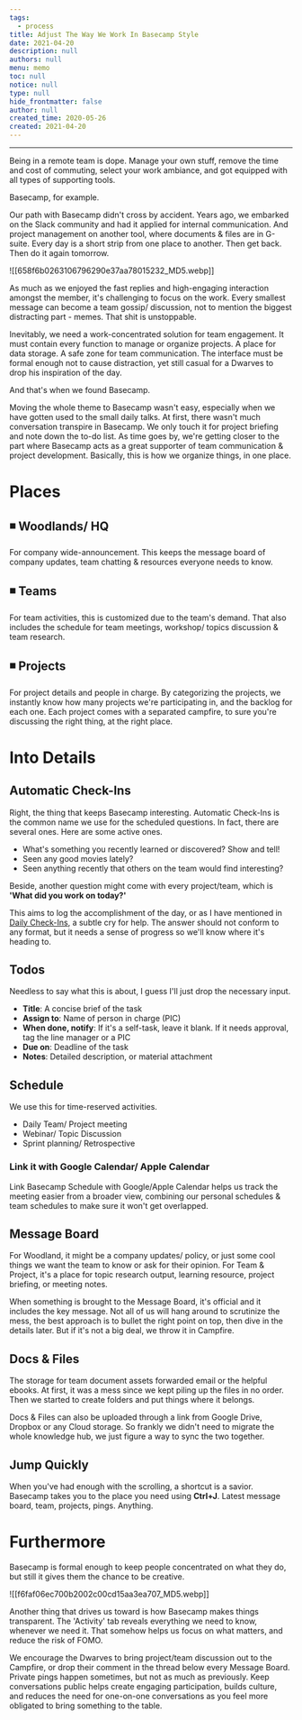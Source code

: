 ```yaml
---
tags: 
  - process
title: Adjust The Way We Work In Basecamp Style
date: 2021-04-20
description: null
authors: null
menu: memo
toc: null
notice: null
type: null
hide_frontmatter: false
author: null
created_time: 2020-05-26
created: 2021-04-20
---
```


---


Being in a remote team is dope. Manage your own stuff, remove the time and cost of commuting, select your work ambiance, and got equipped with all types of supporting tools.


Basecamp, for example.


Our path with Basecamp didn't cross by accident. Years ago, we embarked on the Slack community and had it applied for internal communication. And project management on another tool, where documents & files are in G-suite. Every day is a short strip from one place to another. Then get back. Then do it again tomorrow.


![[658f6b0263106796290e37aa78015232_MD5.webp]]


As much as we enjoyed the fast replies and high-engaging interaction amongst the member, it's challenging to focus on the work. Every smallest message can become a team gossip/ discussion, not to mention the biggest distracting part - memes. That shit is unstoppable.

Inevitably, we need a work-concentrated solution for team engagement. It must contain every function to manage or organize projects. A place for data storage. A safe zone for team communication. The interface must be formal enough not to cause distraction, yet still casual for a Dwarves to drop his inspiration of the day.


And that's when we found Basecamp.


Moving the whole theme to Basecamp wasn't easy, especially when we have gotten used to the small daily talks. At first, there wasn't much conversation transpire in Basecamp. We only touch it for project briefing and note down the to-do list. As time goes by, we're getting closer to the part where Basecamp acts as a great supporter of team communication & project development. Basically, this is how we organize things, in one place.

# Places

## ◾️ Woodlands/ HQ

For company wide-announcement. This keeps the message board of company updates, team chatting & resources everyone needs to know.

## ◾️ Teams

For team activities, this is customized due to the team's demand. That also includes the schedule for team meetings, workshop/ topics discussion & team research.

## ◾️ Projects

For project details and people in charge. By categorizing the projects, we instantly know how many projects we're participating in, and the backlog for each one. Each project comes with a separated campfire, to sure you're discussing the right thing, at the right place.

# Into Details

## Automatic Check-Ins

Right, the thing that keeps Basecamp interesting. Automatic Check-Ins is the common name we use for the scheduled questions. In fact, there are several ones. Here are some active ones.

* What's something you recently learned or discovered? Show and tell!
* Seen any good movies lately?
* Seen anything recently that others on the team would find interesting?

Beside, another question might come with every project/team, which is **'What did you work on today?'**

This aims to log the accomplishment of the day, or as I have mentioned in <span style='color:pink_background'>[Daily Check-Ins](https://dwarves.foundation/memo/daily-check-ins)</span>, a subtle cry for help. The answer should not conform to any format, but it needs a sense of progress so we'll know where it's heading to.

## Todos

Needless to say what this is about, I guess I'll just drop the necessary input.

* **Title**: A concise brief of the task
* **Assign to**: Name of person in charge (PIC)
* **When done, notify**: If it's a self-task, leave it blank. If it needs approval, tag the line manager or a PIC
* **Due on**: Deadline of the task
* **Notes**: Detailed description, or material attachment

## Schedule

We use this for time-reserved activities.

* Daily Team/ Project meeting
* Webinar/ Topic Discussion
* Sprint planning/ Retrospective

### Link it with Google Calendar/ Apple Calendar

Link Basecamp Schedule with Google/Apple Calendar helps us track the meeting easier from a broader view, combining our personal schedules & team schedules to make sure it won't get overlapped.

## Message Board

For Woodland, it might be a company updates/ policy, or just some cool things we want the team to know or ask for their opinion.
For Team & Project, it's a place for topic research output, learning resource, project briefing, or meeting notes.

When something is brought to the Message Board, it's official and it includes the key message. Not all of us will hang around to scrutinize the mess, the best approach is to bullet the right point on top, then dive in the details later. But if it's not a big deal, we throw it in Campfire.

## Docs & Files

The storage for team document assets forwarded email or the helpful ebooks. At first, it was a mess since we kept piling up the files in no order. Then we started to create folders and put things where it belongs.

Docs & Files can also be uploaded through a link from Google Drive, Dropbox or any Cloud storage. So frankly we didn't need to migrate the whole knowledge hub, we just figure a way to sync the two together.

## Jump Quickly

When you've had enough with the scrolling, a shortcut is a savior. Basecamp takes you to the place you need using <span style='color:pink_background'>**Ctrl+J**</span>. Latest message board, team, projects, pings. Anything.

# Furthermore

Basecamp is formal enough to keep people concentrated on what they do, but still it gives them the chance to be creative.


![[f6faf06ec700b2002c00cd15aa3ea707_MD5.webp]]


Another thing that drives us toward is how Basecamp makes things transparent. The 'Activity' tab reveals everything we need to know, whenever we need it. That somehow helps us focus on what matters, and reduce the risk of FOMO.


We encourage the Dwarves to bring project/team discussion out to the Campfire, or drop their comment in the thread below every Message Board. Private pings happen sometimes, but not as much as previously. Keep conversations public helps create engaging participation, builds culture, and reduces the need for one-on-one conversations as you feel more obligated to bring something to the table.
